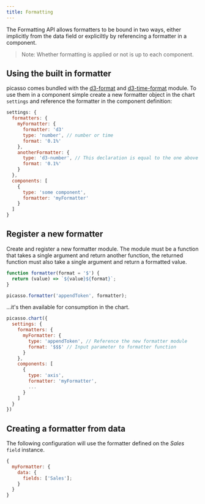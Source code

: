 ```yaml
---
title: Formatting
---
```


The Formatting API allows formatters to be bound in two ways, either implicitly from the data field or expliciltly by referencing a formatter in a component.

> Note: Whether formatting is applied or not is up to each component.

## Using the built in formatter

picasso comes bundled with the [d3-format](https://github.com/d3/d3-format) and [d3-time-format](https://github.com/d3/d3-time-format) module. To use them in a component simple create a new formatter object in the chart `settings` and reference the formatter in the component definition:

```js
settings: {
  formatters: {
    myFormatter: {
      formatter: 'd3'
      type: 'number', // number or time
      format: '0.1%'
    },
    anotherFormatter: {
      type: 'd3-number', // This declaration is equal to the one above
      format: '0.1%'
    }
  },
  components: [
    {
      type: 'some component',
      formatter: 'myFormatter'
    }
  ]
}
```

## Register a new formatter

Create and register a new formatter module. The module must be a function that takes a single argument and return another function, the returned function must also take a single argument and return a formatted value.

```js
function formatter(format = '$') {
  return (value) => `${value}${format}`;
}

picasso.formatter('appendToken', formatter);
```

...it's then available for consumption in the chart.

```js
picasso.chart({
  settings: {
    formatters: {
      myFormatter: {
        type: 'appendToken', // Reference the new formatter module
        format: '$$$' // Input parameter to formatter function
      }
    },
    components: [
      {
        type: 'axis',
        formatter: 'myFormatter',
        ...
      }
    ]
  }
})
```

## Creating a formatter from data

The following configuration will use the formatter defined on the _Sales_ `field` instance.

```js
{
  myFormatter: {
    data: {
      fields: ['Sales'];
    }
  }
}
```

